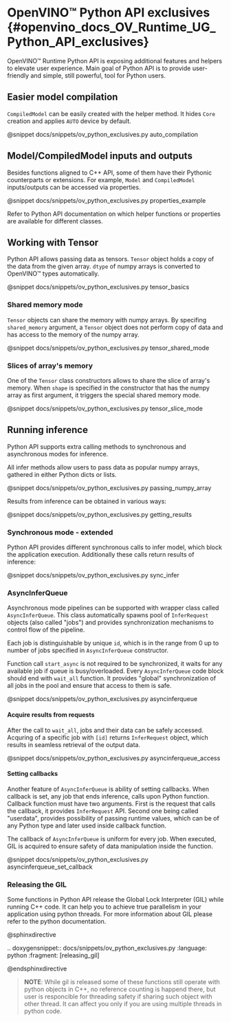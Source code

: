 # OpenVINO™ Python API exclusives {#openvino_docs_OV_Runtime_UG_Python_API_exclusives}

OpenVINO™ Runtime Python API is exposing additional features and helpers to elevate user experience. Main goal of Python API is to provide user-friendly and simple, still powerful, tool for Python users.

## Easier model compilation 

`CompiledModel` can be easily created with the helper method. It hides `Core` creation and applies `AUTO` device by default.

@snippet docs/snippets/ov_python_exclusives.py auto_compilation

## Model/CompiledModel inputs and outputs

Besides functions aligned to C++ API, some of them have their Pythonic counterparts or extensions. For example, `Model` and `CompiledModel` inputs/outputs can be accessed via properties.

@snippet docs/snippets/ov_python_exclusives.py properties_example

Refer to Python API documentation on which helper functions or properties are available for different classes.

## Working with Tensor

Python API allows passing data as tensors. `Tensor` object holds a copy of the data from the given array. `dtype` of numpy arrays is converted to OpenVINO™ types automatically.

@snippet docs/snippets/ov_python_exclusives.py tensor_basics

### Shared memory mode

`Tensor` objects can share the memory with numpy arrays. By specifing `shared_memory` argument, a `Tensor` object does not perform copy of data and has access to the memory of the numpy array.

@snippet docs/snippets/ov_python_exclusives.py tensor_shared_mode

### Slices of array's memory

One of the `Tensor` class constructors allows to share the slice of array's memory. When `shape` is specified in the constructor that has the numpy array as first argument, it triggers the special shared memory mode.

@snippet docs/snippets/ov_python_exclusives.py tensor_slice_mode

## Running inference

Python API supports extra calling methods to synchronous and asynchronous modes for inference.

All infer methods allow users to pass data as popular numpy arrays, gathered in either Python dicts or lists.

@snippet docs/snippets/ov_python_exclusives.py passing_numpy_array

Results from inference can be obtained in various ways:

@snippet docs/snippets/ov_python_exclusives.py getting_results

### Synchronous mode - extended

Python API provides different synchronous calls to infer model, which block the application execution. Additionally these calls return results of inference:

@snippet docs/snippets/ov_python_exclusives.py sync_infer

### AsyncInferQueue

Asynchronous mode pipelines can be supported with wrapper class called `AsyncInferQueue`. This class automatically spawns pool of `InferRequest` objects (also called "jobs") and provides synchronization mechanisms to control flow of the pipeline.

Each job is distinguishable by unique `id`, which is in the range from 0 up to number of jobs specified in `AsyncInferQueue` constructor.

Function call `start_async` is not required to be synchronized, it waits for any available job if queue is busy/overloaded. Every `AsyncInferQueue` code block should end with `wait_all` function. It provides "global" synchronization of all jobs in the pool and ensure that access to them is safe.

@snippet docs/snippets/ov_python_exclusives.py asyncinferqueue

#### Acquire results from requests

After the call to `wait_all`, jobs and their data can be safely accessed. Acquring of a specific job with `[id]` returns `InferRequest` object, which results in seamless retrieval of the output data.

@snippet docs/snippets/ov_python_exclusives.py asyncinferqueue_access

#### Setting callbacks

Another feature of `AsyncInferQueue` is ability of setting callbacks. When callback is set, any job that ends inference, calls upon Python function. Callback function must have two arguments. First is the request that calls the callback, it provides `InferRequest` API. Second one being called "userdata", provides possibility of passing runtime values, which can be of any Python type and later used inside callback function.

The callback of `AsyncInferQueue` is uniform for every job. When executed, GIL is acquired to ensure safety of data manipulation inside the function.

@snippet docs/snippets/ov_python_exclusives.py asyncinferqueue_set_callback


### Releasing the GIL

Some functions in Python API release the Global Lock Interpreter (GIL) while running C++ code. It can help you to achieve true parallelism in your application
using python threads. For more information about GIL please refer to the python documentation.

@sphinxdirective

.. doxygensnippet:: docs/snippets/ov_python_exclusives.py
    :language: python
    :fragment: [releasing_gil]

@endsphinxdirective

> **NOTE**: While gil is released some of these functions still operate with python objects in C++, no reference counting is happend there, but user is responcible
for threading safety if sharing such object with other thread. It can affect you only if you are using multiple threads in python code.
